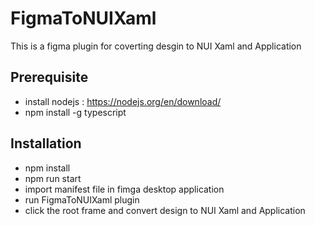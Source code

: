 # FigmaToNUIXaml
This is a figma plugin for coverting desgin to NUI Xaml and Application
## Prerequisite
- install nodejs : https://nodejs.org/en/download/
- npm install -g typescript
## Installation
- npm install
- npm run start
- import manifest file in fimga desktop application
- run FigmaToNUIXaml plugin
- click the root frame and convert design to NUI Xaml and Application